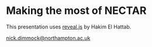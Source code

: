 # Making the most of NECTAR

This presentation uses [reveal.js](https://github.com/hakimel/reveal.js/) by Hakim El Hattab.

nick.dimmock@northampton.ac.uk